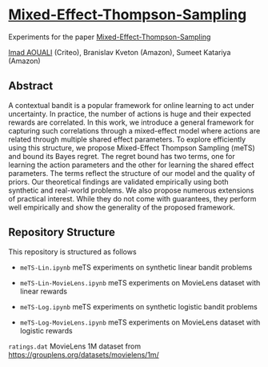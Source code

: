 # [Mixed-Effect-Thompson-Sampling](https://arxiv.org/abs/2205.15124?context=cs)

Experiments for the paper [Mixed-Effect-Thompson-Sampling](https://arxiv.org/abs/2205.15124?context=cs)

[Imad AOUALI](https://www.linkedin.com/in/imad-aouali/) (Criteo), Branislav Kveton (Amazon), Sumeet Katariya (Amazon)

## Abstract

A contextual bandit is a popular framework for online learning to act under uncertainty. In practice, the number of actions is huge and their expected rewards are correlated. In this work, we introduce a general framework for capturing such correlations through a mixed-effect model where actions are related through multiple shared effect parameters. To explore efficiently using this structure, we propose Mixed-Effect Thompson Sampling (meTS) and bound its Bayes regret. The regret bound has two terms, one for learning the action parameters and the other for learning the shared effect parameters. The terms reflect the structure of our model and the quality of priors. Our theoretical findings are validated empirically using both synthetic and real-world problems. We also propose numerous extensions of practical interest. While they do not come with guarantees, they perform well empirically and show the generality of the proposed framework.

## Repository Structure

This repository is structured as follows

- `meTS-Lin.ipynb`
meTS experiments on synthetic linear bandit problems

- `meTS-Lin-MovieLens.ipynb`
meTS experiments on MovieLens dataset with linear rewards

- `meTS-Log.ipynb` 
meTS experiments on synthetic logistic bandit problems

- `meTS-Log-MovieLens.ipynb`
meTS experiments on MovieLens dataset with logistic rewards

`ratings.dat`
MovieLens 1M dataset from https://grouplens.org/datasets/movielens/1m/ 

[imad-email]: mailto:imadaouali9@gmail.com 
